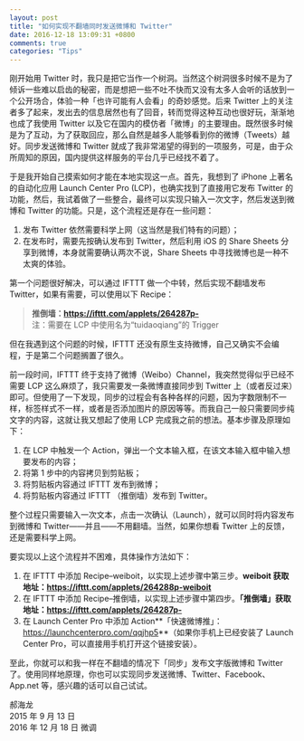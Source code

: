 ```yaml
---
layout: post
title: "如何实现不翻墙同时发送微博和 Twitter"
date: 2016-12-18 13:09:31 +0800
comments: true
categories: "Tips"
---
```


刚开始用 Twitter 时，我只是把它当作一个树洞。当然这个树洞很多时候不是为了倾诉一些难以启齿的秘密，而是想把一些不吐不快而又没有太多人会听的话放到一个公开场合，体验一种「也许可能有人会看」的奇妙感觉。后来 Twitter 上的关注者多了起来，发出去的信息居然也有了回音，转而觉得这种互动也很好玩，渐渐地也成了我使用 Twitter 以及它在国内的模仿者「微博」的主要理由。既然很多时候是为了互动，为了获取回应，那么自然是越多人能够看到你的微博（Tweets）越好。同步发送微博和 Twitter 就成了我非常渴望的得到的一项服务，可是，由于众所周知的原因，国内提供这样服务的平台几乎已经找不着了。

于是我开始自己摸索如何才能在本地实现这一点。首先，我想到了 iPhone 上著名的自动化应用 Launch Center Pro (LCP)，也确实找到了直接用它发布 Twitter 的功能，然后，我试着做了一些整合，最终可以实现只输入一次文字，然后发送到微博和 Twitter 的功能。只是，这个流程还是存在一些问题：

1. 发布 Twitter 依然需要科学上网（这当然是我们特有的问题）；
2. 在发布时，需要先按确认发布到 Twitter，然后利用 iOS 的 Share Sheets 分享到微博，本身就需要确认两次不说，Share Sheets 中寻找微博也是一种不太爽的体验。

第一个问题很好解决，可以通过 IFTTT 做一个中转，然后实现不翻墙发布 Twitter，如果有需要，可以使用以下 Recipe：

> **推倒墙：<https://ifttt.com/applets/264287p->**  
> 注：需要在 LCP 中使用名为“tuidaoqiang”的 Trigger

但在我遇到这个问题的时候，IFTTT 还没有原生支持微博，自己又确实不会编程，于是第二个问题搁置了很久。

前一段时间，IFTTT 终于支持了微博（Weibo）Channel，我突然觉得似乎已经不需要 LCP 这么麻烦了，我只需要发一条微博直接同步到 Twitter 上（或者反过来）即可。但使用了一下发现，同步的过程会有各种各样的问题，因为字数限制不一样，标签样式不一样，或者是否添加图片的原因等等。而我自己一般只需要同步纯文字的内容，这就让我又想起了使用 LCP 完成我之前的想法。基本步骤及原理如下：

1. 在 LCP 中触发一个 Action，弹出一个文本输入框，在该文本输入框中输入想要发布的内容；
2. 将第 1 步中的内容拷贝到剪贴板；
3. 将剪贴板内容通过 IFTTT 发布到微博；
4. 将剪贴板内容通过 IFTTT （推倒墙）发布到 Twitter。

整个过程只需要输入一次文本，点击一次确认（Launch），就可以同时将内容发布到微博和 Twitter——并且——不用翻墙。当然，如果你想看 Twitter 上的反馈，还是需要科学上网。

要实现以上这个流程并不困难，具体操作方法如下：

1. 在 IFTTT 中添加 Recipe–weiboit，以实现上述步骤中第三步。**weiboit 获取地址：<https://ifttt.com/applets/264288p-weiboit>**
2. 在 IFTTT 中添加 Recipe–推倒墙，以实现上述步骤中第四步。**「推倒墙」获取地址：<https://ifttt.com/applets/264287p->**
3. 在 Launch Center Pro 中添加 Action**「快速微博推」：<https://launchcenterpro.com/qqjhp5>**（如果你手机上已经安装了 Launch Center Pro，可以直接用手机打开这个链接安装）。

至此，你就可以和我一样在不翻墙的情况下「同步」发布文字版微博和 Twitter 了。使用同样地原理，你也可以实现同步发送微博、Twitter、Facebook、App.net 等，感兴趣的话可以自己试试。

郝海龙  
2015 年 9 月 13 日  
2016 年 12 月 18 日 微调